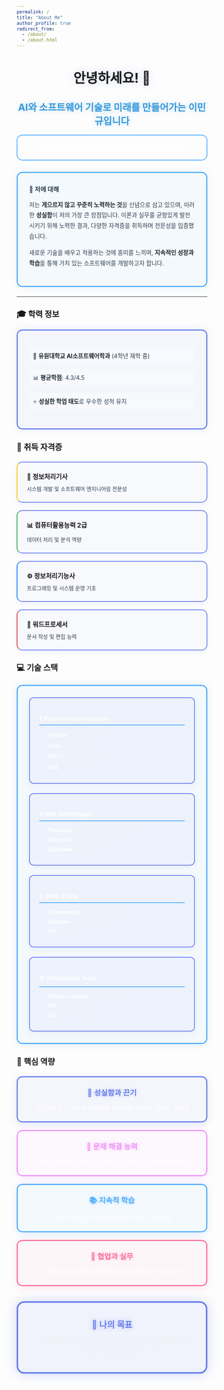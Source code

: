 ```yaml
---
permalink: /
title: "About Me"
author_profile: true
redirect_from: 
  - /about/
  - /about.html
---
```


<style>
  /* 다크모드 대응 CSS - 파티클 효과와 조화 */
  .hero-section {
    text-align: center; 
    margin-bottom: 30px;
    position: relative;
    z-index: 1;
  }
  
  .hero-title {
    font-size: 2.5em; 
    margin-bottom: 10px;
    color: #1a1a1a !important;
    text-shadow: 0 0 20px rgba(102, 126, 234, 0.3);
    transition: all 0.3s ease;
  }
  
  .hero-subtitle {
    font-size: 1.8em; 
    margin-bottom: 20px;
    color: #3498db !important;
    text-shadow: 0 0 15px rgba(52, 152, 219, 0.3);
  }
  
  .hero-badge {
    color: #ffffff; 
    padding: 20px; 
    border-radius: 15px; 
    margin: 20px 0;
    border: 2px solid #4facfe;
  }
  
  .hero-badge p {
    font-size: 1.2em; 
    margin: 0;
  }
  
  .intro-section {
    padding: 30px; 
    border-radius: 15px; 
    border-left: 5px solid #4facfe; 
    margin: 25px 0;
    border: 3px solid #4facfe;
    background: rgba(79, 172, 254, 0.05);
    box-shadow: 0 0 20px rgba(79, 172, 254, 0.15);
    position: relative;
    z-index: 1;
  }
  
  .intro-section h3 {
    color: #2c3e50 !important; 
    margin-top: 0;
  }
  
  .intro-section p {
    font-size: 1.1em; 
    line-height: 1.8;
    color: #2c3e50 !important;
  }
  
  .intro-section strong {
    color: #1a252f !important;
  }
  
  /* 학력 정보 스타일 - 파티클 효과와 조화 */
  .education-section {
    padding: 30px; 
    border-radius: 15px; 
    margin: 20px 0;
    border: 3px solid #667eea;
    background: rgba(102, 126, 234, 0.05);
    box-shadow: 0 0 20px rgba(102, 126, 234, 0.15);
    position: relative;
    z-index: 1;
  }
  
  .education-section ul {
    list-style: none; 
    padding: 0;
  }
  
  .education-section li {
    margin: 15px 0; 
    font-size: 1.1em;
    color: #2c3e50 !important;
    padding: 10px;
    border-radius: 8px;
    background: rgba(255, 255, 255, 0.3);
    transition: all 0.3s ease;
  }
  
  .education-section li strong {
    color: #1a252f !important;
  }
  
  .education-section li:hover {
    transform: translateX(5px);
    border-left: 3px solid #4facfe;
  }
  
  /* 자격증 카드 스타일 - 파티클 효과와 조화 */
  .cert-grid {
    display: grid; 
    grid-template-columns: repeat(auto-fit, minmax(300px, 1fr)); 
    gap: 20px; 
    margin: 25px 0;
  }
  
  .cert-card {
    padding: 25px; 
    border-radius: 15px; 
    border-left: 4px solid;
    border: 2px solid #667eea;
    background: rgba(102, 126, 234, 0.03);
    box-shadow: 0 4px 15px rgba(102, 126, 234, 0.1);
    transition: all 0.3s ease;
    position: relative;
    z-index: 1;
  }
  
  .cert-card:hover {
    transform: translateY(-8px);
    border-left-width: 6px;
    box-shadow: 0 8px 25px rgba(102, 126, 234, 0.2);
    background: rgba(102, 126, 234, 0.06);
  }
  
  .cert-card h4, .cert-card p {
    margin: 0;
  }
  
  .cert-card h4 {
    margin-bottom: 10px;
    font-size: 1.2em;
    color: #1a1a1a !important;
  }
  
  .cert-card p {
    color: #2c3e50 !important;
  }
  
  /* 기술 스택 스타일 - 블록 스타일 */
  .tech-section {
    padding: 30px; 
    border-radius: 15px; 
    margin: 25px 0;
    border: 3px solid #4facfe;
    background: rgba(79, 172, 254, 0.05);
    position: relative;
    z-index: 1;
    box-shadow: 0 0 20px rgba(79, 172, 254, 0.2);
  }
  
  .tech-grid {
    display: grid; 
    grid-template-columns: repeat(auto-fit, minmax(250px, 1fr)); 
    gap: 25px;
  }
  
  .tech-category {
    padding: 25px;
    border-radius: 12px;
    border: 2px solid #667eea;
    background: rgba(102, 126, 234, 0.05);
    transition: all 0.3s ease;
    box-shadow: 0 4px 15px rgba(102, 126, 234, 0.1);
  }
  
  .tech-category:hover {
    transform: translateY(-5px);
    border-color: #4facfe;
    box-shadow: 0 8px 25px rgba(79, 172, 254, 0.2);
    background: rgba(79, 172, 254, 0.08);
  }
  
  /* 핵심 역량 카드에 호버 효과 추가 */
  .core-skill:hover {
    transform: translateY(-5px) !important;
    border-width: 4px !important;
  }
  
  .tech-category h4 {
    color: #ffffff !important; 
    border-bottom: 2px solid #4facfe; 
    padding-bottom: 8px;
    margin-bottom: 15px;
  }
  
  .tech-category ul {
    color: #f0f0f0 !important;
    margin: 0;
  }
  
  .tech-category li {
    margin: 8px 0;
    transition: all 0.2s ease;
    color: #f0f0f0 !important;
  }
  
  .tech-category li strong {
    color: #ffffff !important;
  }
  
  .tech-category li:hover {
    color: #4facfe !important;
    transform: translateX(3px);
  }
  
  /* 다크모드 전용 스타일 */
  @media (prefers-color-scheme: dark) {
    .hero-title {
      color: #e8e8e8 !important;
    }
    
    .hero-subtitle {
      color: #64b5f6 !important;
    }
    
    .intro-section {
      background: rgba(45, 45, 45, 0.9) !important;
      border-left-color: #64b5f6 !important;
    }
    
    .intro-section h3 {
      color: #e8e8e8 !important;
    }
    
    .intro-section p {
      color: #e8e8e8 !important;
    }
    
    .intro-section p strong {
      color: #ffffff !important;
    }
    
    .education-section li {
      color: #e8e8e8 !important;
    }
    
    .education-section li strong {
      color: #ffffff !important;
    }
    
    .tech-category h4 {
      color: #e8e8e8 !important;
      border-bottom-color: #555 !important;
    }
    
    .tech-category ul {
      color: #cccccc !important;
    }
    
    .tech-category li {
      color: #cccccc !important;
    }
    
    .tech-category li strong {
      color: #ffffff !important;
    }
    
    .tech-category li:hover {
      color: #64b5f6 !important;
    }
    
    /* 다크모드에서는 모든 제목 밝게 */
    h1, h2, h3, h4, h5, h6 {
      color: #e8e8e8 !important;
    }
    
    .page__content h2,
    article h2,
    main h2,
    body h2 {
      color: #e8e8e8 !important;
    }
    
    /* 자격증 카드 제목들 다크모드에서만 밝게 */
    .cert-card h4 {
      color: inherit !important;
    }
    
    /* 자격증 카드 다크모드 색상 */
    .cert-card:nth-child(1) {
      background-color: rgba(255, 243, 205, 0.2) !important;
      color: #ffd54f !important;
      border-left-color: #ffc107 !important;
    }
    
    .cert-card:nth-child(1) h4 {
      color: #ffd54f !important;
    }
    
    .cert-card:nth-child(1) p {
      color: #ffecb3 !important;
    }
    
    .cert-card:nth-child(2) {
      background-color: rgba(212, 237, 218, 0.2) !important;
      color: #81c784 !important;
      border-left-color: #28a745 !important;
    }
    
    .cert-card:nth-child(2) h4 {
      color: #81c784 !important;
    }
    
    .cert-card:nth-child(2) p {
      color: #c8e6c9 !important;
    }
    
    .cert-card:nth-child(3) {
      background-color: rgba(204, 229, 255, 0.2) !important;
      color: #64b5f6 !important;
      border-left-color: #007bff !important;
    }
    
    .cert-card:nth-child(3) h4 {
      color: #64b5f6 !important;
    }
    
    .cert-card:nth-child(3) p {
      color: #bbdefb !important;
    }
    
    .cert-card:nth-child(4) {
      background-color: rgba(248, 215, 218, 0.2) !important;
      color: #f48fb1 !important;
      border-left-color: #dc3545 !important;
    }
    
    .cert-card:nth-child(4) h4 {
      color: #f48fb1 !important;
    }
    
    .cert-card:nth-child(4) p {
      color: #f8bbd9 !important;
    }
  }
</style>

<div class="hero-section">
  <h1 class="hero-title">
    안녕하세요! 👋
  </h1>
  <h2 class="hero-subtitle">
    AI와 소프트웨어 기술로 미래를 만들어가는 <strong>이민규</strong>입니다
  </h2>
  <div class="hero-badge">
    <p>
      <strong>유원대학교 AI소프트웨어학과 4학년</strong> • <strong>평균학점 4.3/4.5</strong>
    </p>
  </div>
</div>

<div class="intro-section">
  <h3>🌟 저에 대해</h3>
  <p>
    저는 <strong>게으르지 않고 꾸준히 노력하는 것</strong>을 신념으로 삼고 있으며, 이러한 <strong>성실함</strong>이 저의 가장 큰 장점입니다. 이론과 실무를 균형있게 발전시키기 위해 노력한 결과, 다양한 자격증을 취득하며 전문성을 입증했습니다.
  </p>
  <p>
    새로운 기술을 배우고 적용하는 것에 흥미를 느끼며, <strong>지속적인 성장과 학습</strong>을 통해 가치 있는 소프트웨어를 개발하고자 합니다.
  </p>
</div>

---

## 🎓 학력 정보
<div class="education-section">
  <ul>
    <li>
      🏫 <strong>유원대학교 AI소프트웨어학과</strong> (4학년 재학 중)
    </li>
    <li>
      📊 <strong>평균학점</strong>: 4.3/4.5
    </li>
    <li>
      ⭐ <strong>성실한 학업 태도</strong>로 우수한 성적 유지
    </li>
  </ul>
</div>

## 🏅 취득 자격증
<div class="cert-grid">
  <div class="cert-card" style="color: #ffd54f; border-left-color: #ffc107;">
    <h4>💼 정보처리기사</h4>
    <p>시스템 개발 및 소프트웨어 엔지니어링 전문성</p>
  </div>
  <div class="cert-card" style="color: #81c784; border-left-color: #28a745;">
    <h4>📊 컴퓨터활용능력 2급</h4>
    <p>데이터 처리 및 분석 역량</p>
  </div>
  <div class="cert-card" style="color: #64b5f6; border-left-color: #007bff;">
    <h4>⚙️ 정보처리기능사</h4>
    <p>프로그래밍 및 시스템 운영 기초</p>
  </div>
  <div class="cert-card" style="color: #e57373; border-left-color: #dc3545;">
    <h4>📝 워드프로세서</h4>
    <p>문서 작성 및 편집 능력</p>
  </div>
</div>

## 💻 기술 스택
<div class="tech-section">
  <div class="tech-grid">
    <div class="tech-category">
      <h4>🐍 Programming Languages</h4>
      <ul>
        <li><strong>Python</strong> - AI/ML, 데이터 분석</li>
        <li><strong>Java</strong> - 웹 개발, OOP</li>
        <li><strong>C/C++</strong> - 알고리즘, 시스템</li>
        <li><strong>SQL</strong> - 데이터베이스</li>
      </ul>
    </div>
    <div class="tech-category">
      <h4>🌐 Web Technologies</h4>
      <ul>
        <li><strong>Frontend</strong>: HTML5, CSS3, JavaScript</li>
        <li><strong>Backend</strong>: Spring Framework</li>
        <li><strong>Database</strong>: MySQL</li>
      </ul>
    </div>
    <div class="tech-category">
      <h4>🤖 AI/ML & Data</h4>
      <ul>
        <li><strong>Frameworks</strong>: TensorFlow, Keras</li>
        <li><strong>Libraries</strong>: NumPy, Pandas</li>
        <li><strong>CV</strong>: OpenCV</li>
      </ul>
    </div>
    <div class="tech-category">
      <h4>🛠️ Development Tools</h4>
      <ul>
        <li><strong>Version Control</strong>: Git, GitHub</li>
        <li><strong>IDE</strong>: VS Code, IntelliJ</li>
        <li><strong>OS</strong>: Windows, Linux</li>
      </ul>
    </div>
  </div>
</div>

## 🚀 핵심 역량
<div style="display: grid; grid-template-columns: repeat(auto-fit, minmax(280px, 1fr)); gap: 20px; margin: 25px 0;">
  <div class="core-skill" style="color: #ffffff; padding: 25px; border-radius: 15px; text-align: center; border: 3px solid #667eea; background: rgba(102, 126, 234, 0.05); box-shadow: 0 4px 20px rgba(102, 126, 234, 0.2); transition: all 0.3s ease;">
    <h4 style="margin: 0 0 15px 0; font-size: 1.4em; color: #667eea; text-shadow: 0 0 10px rgba(102, 126, 234, 0.3);">🎯 성실함과 끈기</h4>
    <p style="margin: 0; font-size: 1.1em;">게으르지 않고 꾸준히 학습하며 평균학점 4.3으로 증명된 성실성</p>
  </div>
  <div class="core-skill" style="color: #ffffff; padding: 25px; border-radius: 15px; text-align: center; border: 3px solid #f093fb; background: rgba(240, 147, 251, 0.05); box-shadow: 0 4px 20px rgba(240, 147, 251, 0.2); transition: all 0.3s ease;">
    <h4 style="margin: 0 0 15px 0; font-size: 1.4em; color: #f093fb; text-shadow: 0 0 10px rgba(240, 147, 251, 0.3);">🧠 문제 해결 능력</h4>
    <p style="margin: 0; font-size: 1.1em;">복잡한 문제를 논리적으로 분석하고 300+ 알고리즘 문제 해결</p>
  </div>
  <div class="core-skill" style="color: #ffffff; padding: 25px; border-radius: 15px; text-align: center; border: 3px solid #4facfe; background: rgba(79, 172, 254, 0.05); box-shadow: 0 4px 20px rgba(79, 172, 254, 0.2); transition: all 0.3s ease;">
    <h4 style="margin: 0 0 15px 0; font-size: 1.4em; color: #4facfe; text-shadow: 0 0 10px rgba(79, 172, 254, 0.3);">📚 지속적 학습</h4>
    <p style="margin: 0; font-size: 1.1em;">새로운 기술 습득에 대한 열정과 트렌드 기술 학습</p>
  </div>
  <div class="core-skill" style="color: #ffffff; padding: 25px; border-radius: 15px; text-align: center; border: 3px solid #fa709a; background: rgba(250, 112, 154, 0.05); box-shadow: 0 4px 20px rgba(250, 112, 154, 0.2); transition: all 0.3s ease;">
    <h4 style="margin: 0 0 15px 0; font-size: 1.4em; color: #fa709a; text-shadow: 0 0 10px rgba(250, 112, 154, 0.3);">🤝 협업과 실무</h4>
    <p style="margin: 0; font-size: 1.1em;">이론을 실제 프로젝트에 적용하고 팀워크를 통한 성과 달성</p>
  </div>
</div>

<div style="text-align: center; margin: 40px 0; padding: 40px; color: #ffffff; border-radius: 20px; border: 4px solid #667eea; background: rgba(102, 126, 234, 0.08); box-shadow: 0 0 30px rgba(102, 126, 234, 0.3);">
  <h3 style="margin: 0 0 20px 0; font-size: 1.6em; color: #667eea; text-shadow: 0 0 15px rgba(102, 126, 234, 0.4);">💫 나의 목표</h3>
  <p style="font-size: 1.3em; margin: 0; color: #f0f0f0; text-shadow: 0 0 5px rgba(255, 255, 255, 0.2); line-height: 1.4;">
    <em>"성실함과 끊임없는 학습으로 가치 있는 소프트웨어를 만들어가겠습니다!"</em>
  </p>
</div>
